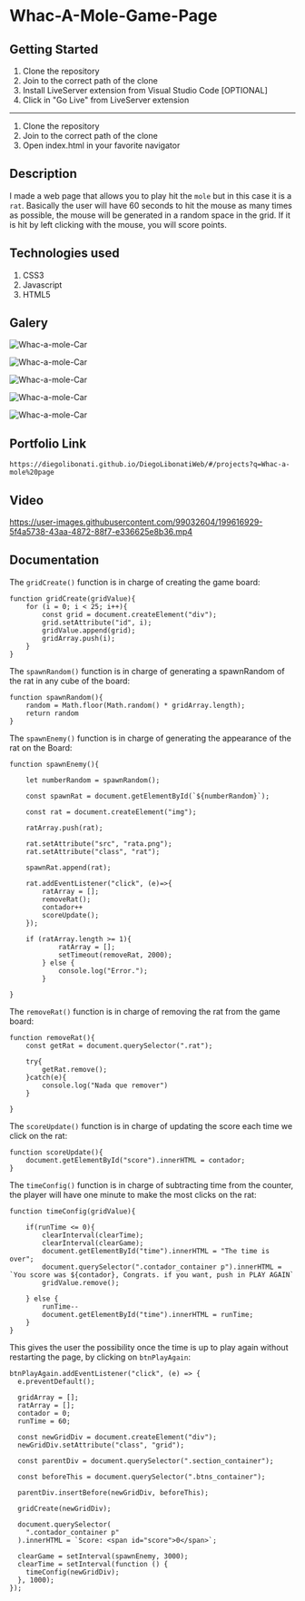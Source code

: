 # Whac-A-Mole-Game-Page

## Getting Started

1. Clone the repository
2. Join to the correct path of the clone
3. Install LiveServer extension from Visual Studio Code [OPTIONAL]
4. Click in "Go Live" from LiveServer extension

---

1. Clone the repository
2. Join to the correct path of the clone
3. Open index.html in your favorite navigator

## Description

I made a web page that allows you to play hit the `mole` but in this case it is a `rat`. Basically the user will have 60 seconds to hit the mouse as many times as possible, the mouse will be generated in a random space in the grid. If it is hit by left clicking with the mouse, you will score points.

## Technologies used

1. CSS3
2. Javascript
3. HTML5

## Galery

![Whac-a-mole-Car](https://raw.githubusercontent.com/DiegoLibonati/DiegoLibonatiWeb/main/data/projects/Javascript/Imagenes/whac-0.jpg)

![Whac-a-mole-Car](https://raw.githubusercontent.com/DiegoLibonati/DiegoLibonatiWeb/main/data/projects/Javascript/Imagenes/whac-1.jpg)

![Whac-a-mole-Car](https://raw.githubusercontent.com/DiegoLibonati/DiegoLibonatiWeb/main/data/projects/Javascript/Imagenes/whac-2.jpg)

![Whac-a-mole-Car](https://raw.githubusercontent.com/DiegoLibonati/DiegoLibonatiWeb/main/data/projects/Javascript/Imagenes/whac-3.jpg)

![Whac-a-mole-Car](https://raw.githubusercontent.com/DiegoLibonati/DiegoLibonatiWeb/main/data/projects/Javascript/Imagenes/whac-4.jpg)

## Portfolio Link

`https://diegolibonati.github.io/DiegoLibonatiWeb/#/projects?q=Whac-a-mole%20page`

## Video

https://user-images.githubusercontent.com/99032604/199616929-5f4a5738-43aa-4872-88f7-e336625e8b36.mp4

## Documentation

The `gridCreate()` function is in charge of creating the game board:

```
function gridCreate(gridValue){
    for (i = 0; i < 25; i++){
        const grid = document.createElement("div");
        grid.setAttribute("id", i);
        gridValue.append(grid);
        gridArray.push(i);
    }
}
```

The `spawnRandom()` function is in charge of generating a spawnRandom of the rat in any cube of the board:

```
function spawnRandom(){
    random = Math.floor(Math.random() * gridArray.length);
    return random
}
```

The `spawnEnemy()` function is in charge of generating the appearance of the rat on the Board:

```
function spawnEnemy(){

    let numberRandom = spawnRandom();

    const spawnRat = document.getElementById(`${numberRandom}`);

    const rat = document.createElement("img");

    ratArray.push(rat);

    rat.setAttribute("src", "rata.png");
    rat.setAttribute("class", "rat");

    spawnRat.append(rat);

    rat.addEventListener("click", (e)=>{
        ratArray = [];
        removeRat();
        contador++
        scoreUpdate();
    });

    if (ratArray.length >= 1){
            ratArray = [];
            setTimeout(removeRat, 2000);
        } else {
            console.log("Error.");
        }

}
```

The `removeRat()` function is in charge of removing the rat from the game board:

```
function removeRat(){
    const getRat = document.querySelector(".rat");

    try{
        getRat.remove();
    }catch(e){
        console.log("Nada que remover")
    }

}
```

The `scoreUpdate()` function is in charge of updating the score each time we click on the rat:

```
function scoreUpdate(){
    document.getElementById("score").innerHTML = contador;
}
```

The `timeConfig()` function is in charge of subtracting time from the counter, the player will have one minute to make the most clicks on the rat:

```
function timeConfig(gridValue){

    if(runTime <= 0){
        clearInterval(clearTime);
        clearInterval(clearGame);
        document.getElementById("time").innerHTML = "The time is over";
        document.querySelector(".contador_container p").innerHTML = `You score was ${contador}, Congrats. if you want, push in PLAY AGAIN`
        gridValue.remove();

    } else {
        runTime--
        document.getElementById("time").innerHTML = runTime;
    }
}
```

This gives the user the possibility once the time is up to play again without restarting the page, by clicking on `btnPlayAgain`:

```
btnPlayAgain.addEventListener("click", (e) => {
  e.preventDefault();

  gridArray = [];
  ratArray = [];
  contador = 0;
  runTime = 60;

  const newGridDiv = document.createElement("div");
  newGridDiv.setAttribute("class", "grid");

  const parentDiv = document.querySelector(".section_container");

  const beforeThis = document.querySelector(".btns_container");

  parentDiv.insertBefore(newGridDiv, beforeThis);

  gridCreate(newGridDiv);

  document.querySelector(
    ".contador_container p"
  ).innerHTML = `Score: <span id="score">0</span>`;

  clearGame = setInterval(spawnEnemy, 3000);
  clearTime = setInterval(function () {
    timeConfig(newGridDiv);
  }, 1000);
});
```

